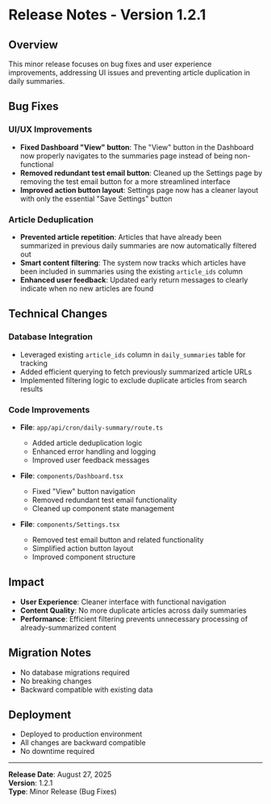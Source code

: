 # Release Notes - Version 1.2.1

## Overview
This minor release focuses on bug fixes and user experience improvements, addressing UI issues and preventing article duplication in daily summaries.

## Bug Fixes

### UI/UX Improvements
- **Fixed Dashboard "View" button**: The "View" button in the Dashboard now properly navigates to the summaries page instead of being non-functional
- **Removed redundant test email button**: Cleaned up the Settings page by removing the test email button for a more streamlined interface
- **Improved action button layout**: Settings page now has a cleaner layout with only the essential "Save Settings" button

### Article Deduplication
- **Prevented article repetition**: Articles that have already been summarized in previous daily summaries are now automatically filtered out
- **Smart content filtering**: The system now tracks which articles have been included in summaries using the existing `article_ids` column
- **Enhanced user feedback**: Updated early return messages to clearly indicate when no new articles are found

## Technical Changes

### Database Integration
- Leveraged existing `article_ids` column in `daily_summaries` table for tracking
- Added efficient querying to fetch previously summarized article URLs
- Implemented filtering logic to exclude duplicate articles from search results

### Code Improvements
- **File**: `app/api/cron/daily-summary/route.ts`
  - Added article deduplication logic
  - Enhanced error handling and logging
  - Improved user feedback messages

- **File**: `components/Dashboard.tsx`
  - Fixed "View" button navigation
  - Removed redundant test email functionality
  - Cleaned up component state management

- **File**: `components/Settings.tsx`
  - Removed test email button and related functionality
  - Simplified action button layout
  - Improved component structure

## Impact
- **User Experience**: Cleaner interface with functional navigation
- **Content Quality**: No more duplicate articles across daily summaries
- **Performance**: Efficient filtering prevents unnecessary processing of already-summarized content

## Migration Notes
- No database migrations required
- No breaking changes
- Backward compatible with existing data

## Deployment
- Deployed to production environment
- All changes are backward compatible
- No downtime required

---

**Release Date**: August 27, 2025  
**Version**: 1.2.1  
**Type**: Minor Release (Bug Fixes)
